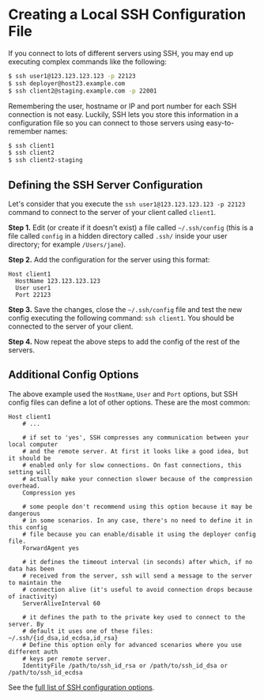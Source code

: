 Creating a Local SSH Configuration File
=======================================

If you connect to lots of different servers using SSH, you may end up executing
complex commands like the following:

```bash
$ ssh user1@123.123.123.123 -p 22123
$ ssh deployer@host23.example.com
$ ssh client2@staging.example.com -p 22001
```

Remembering the user, hostname or IP and port number for each SSH connection is
not easy. Luckily, SSH lets you store this information in a configuration file
so you can connect to those servers using easy-to-remember names:

```bash
$ ssh client1
$ ssh client2
$ ssh client2-staging
```

Defining the SSH Server Configuration
-------------------------------------

Let's consider that you execute the `ssh user1@123.123.123.123 -p 22123` command
to connect to the server of your client called `client1`.

**Step 1.** Edit (or create if it doesn't exist) a file called `~/.ssh/config`
(this is a file called `config` in a hidden directory called `.ssh/` inside your
user directory; for example `/Users/jane`).

**Step 2.** Add the configuration for the server using this format:

```
Host client1
  HostName 123.123.123.123
  User user1
  Port 22123
```

**Step 3.** Save the changes, close the `~/.ssh/config` file and test the new
config executing the following command: `ssh client1`. You should be connected
to the server of your client.

**Step 4.** Now repeat the above steps to add the config of the rest of the
servers.

Additional Config Options
-------------------------

The above example used the `HostName`, `User` and `Port` options, but SSH config
files can define a lot of other options. These are the most common:

```
Host client1
    # ...

    # if set to 'yes', SSH compresses any communication between your local computer
    # and the remote server. At first it looks like a good idea, but it should be
    # enabled only for slow connections. On fast connections, this setting will
    # actually make your connection slower because of the compression overhead.
    Compression yes

    # some people don't recommend using this option because it may be dangerous
    # in some scenarios. In any case, there's no need to define it in this config
    # file because you can enable/disable it using the deployer config file.
    ForwardAgent yes

    # it defines the timeout interval (in seconds) after which, if no data has been
    # received from the server, ssh will send a message to the server to maintain the
    # connection alive (it's useful to avoid connection drops because of inactivity)
    ServerAliveInterval 60

    # it defines the path to the private key used to connect to the server. By
    # default it uses one of these files: ~/.ssh/{id_dsa,id_ecdsa,id_rsa}
    # Define this option only for advanced scenarios where you use different auth
    # keys per remote server.
    IdentityFile /path/to/ssh_id_rsa or /path/to/ssh_id_dsa or /path/to/ssh_id_ecdsa
```

See the [full list of SSH configuration options][1].

[1]: http://man.openbsd.org/ssh_config

